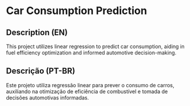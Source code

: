 # Car Consumption Prediction

## Description (EN)

This project utilizes linear regression to predict car consumption, aiding in fuel efficiency optimization and informed automotive decision-making.

## Descrição (PT-BR)

Este projeto utiliza regressão linear para prever o consumo de carros, auxiliando na otimização de eficiência de combustível e tomada de decisões automotivas informadas.

